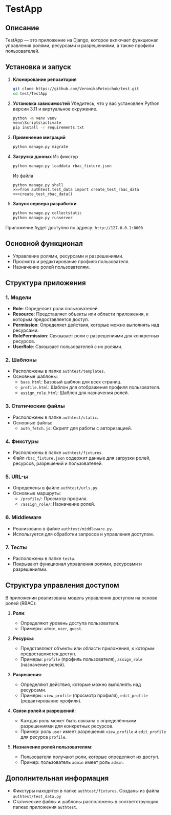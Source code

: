 # TestApp

## Описание
TestApp — это приложение на Django, которое включает функционал управления ролями, ресурсами и разрешениями, а также профили пользователей.

## Установка и запуск

1. **Клонирование репозитория**
   ```bash
   git clone https://github.com/VeronikaPoteichuk/test.git
   cd test/TestApp
   ```

2. **Установка зависимостей**
   Убедитесь, что у вас установлен Python версии 3.11 и виртуальное окружение.
   ```bash
   python -m venv venv
   venv\Scripts\activate
   pip install -r requirements.txt
   ```

3. **Применение миграций**
   ```bash
   python manage.py migrate
   ```

4. **Загрузка данных**
    Из фикстур

   ```bash
   python manage.py loaddata rbac_fixture.json
   ```
    Из файла

   ```shell
   python manage.py shell
   >>>from authtest.test_data import create_test_rbac_data
   >>>create_test_rbac_data()
   ```

5. **Запуск сервера разработки**
   ```bash
   python manage.py collectstatic 
   python manage.py runserver
   ```

Приложение будет доступно по адресу: `http://127.0.0.1:8000`

## Основной функционал

- Управление ролями, ресурсами и разрешениями.
- Просмотр и редактирование профиля пользователя.
- Назначение ролей пользователям.

## Структура приложения

### 1. Модели

- **Role**: Определяет роли пользователей.
- **Resource**: Представляет объекты или области приложения, к которым предоставляется доступ.
- **Permission**: Определяет действия, которые можно выполнять над ресурсами.
- **RolePermission**: Связывает роли с разрешениями для конкретных ресурсов.
- **UserRole**: Связывает пользователей с их ролями.

### 2. Шаблоны

- Расположены в папке `authtest/templates`.
- Основные шаблоны:
  - `base.html`: Базовый шаблон для всех страниц.
  - `profile.html`: Шаблон для отображения профиля пользователя.
  - `assign_role.html`: Шаблон для назначения ролей.

### 3. Статические файлы

- Расположены в папке `authtest/static`.
- Основные файлы:
  - `auth_fetch.js`: Скрипт для работы с авторизацией.

### 4. Фикстуры

- Расположены в папке `authtest/fixtures`.
- Файл `rbac_fixture.json` содержит данные для загрузки ролей, ресурсов, разрешений и пользователей.

### 5. URL-ы

- Определены в файле `authtest/urls.py`.
- Основные маршруты:
  - `/profile/`: Просмотр профиля.
  - `/assign_role/`: Назначение ролей.

### 6. Middleware

- Реализовано в файле `authtest/middleware.py`.
- Используется для обработки запросов и управления доступом.

### 7. Тесты

- Расположены в папке `testы`.
- Покрывают функционал управления ролями, ресурсами и разрешениями.

## Структура управления доступом

В приложении реализована модель управления доступом на основе ролей (RBAC):

1. **Роли**:
   - Определяют уровень доступа пользователя.
   - Примеры: `admin`, `user`, `guest`.

2. **Ресурсы**:
   - Представляют объекты или области приложения, к которым предоставляется доступ.
   - Примеры: `profile` (профиль пользователя), `assign_role` (назначение ролей).

3. **Разрешения**:
   - Определяют действия, которые можно выполнять над ресурсами.
   - Примеры: `view_profile` (просмотр профиля), `edit_profile` (редактирование профиля).

4. **Связи ролей и разрешений**:
   - Каждая роль может быть связана с определёнными разрешениями для конкретных ресурсов.
   - Пример: роль `user` имеет разрешения `view_profile` и `edit_profile` для ресурса `profile`.

5. **Назначение ролей пользователям**:
   - Пользователи получают роли, которые определяют их доступ.
   - Пример: пользователь `admin` имеет роль `admin`.

## Дополнительная информация

- Фикстуры находятся в папке `authtest/fixtures`. Созданы из файла `authtest/test_data.py`
- Статические файлы и шаблоны расположены в соответствующих папках приложения `authtest`.
